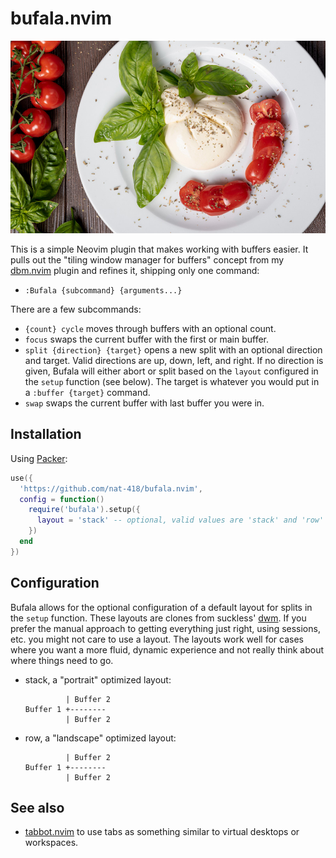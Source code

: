 bufala.nvim
===========

![Some tasty bufala](./bufala.jpg)

This is a simple Neovim plugin that makes working with buffers easier.
It pulls out the "tiling window manager for buffers" concept from my 
[dbm.nvim](https://github.com/nat-418/dbm.nvim) plugin and refines it,
shipping only one command:

* `:Bufala {subcommand} {arguments...}`

There are a few subcommands:

* `{count} cycle` moves through buffers with an optional count.
* `focus` swaps the current buffer with the first or main buffer.
* `split {direction} {target}` opens a new split with an optional
  direction and target. Valid directions are up, down, left, and right.
  If no direction is given, Bufala will either abort or split based on
  the `layout` configured in the `setup` function (see below).
  The target is whatever you would put in a `:buffer {target}` command.
* `swap` swaps the current buffer with last buffer you were in.

Installation
------------

Using [Packer](https://github.com/wbthomason/packer.nvim):
```lua
use({
  'https://github.com/nat-418/bufala.nvim',
  config = function()
    require('bufala').setup({
      layout = 'stack' -- optional, valid values are 'stack' and 'row'
    })
  end
})
```

Configuration
-------------

Bufala allows for the optional configuration of a default layout for
splits in the `setup` function. These layouts are clones from suckless'
[dwm](https://dwm.suckless.org/). If you prefer the manual approach to
getting everything just right, using sessions, etc. you might not care
to use a layout. The layouts work well for cases where you want a more
fluid, dynamic experience and not really think about where things need
to go.

* stack, a "portrait" optimized layout:
  ```
           | Buffer 2
  Buffer 1 +--------
           | Buffer 2
  ```

* row, a "landscape" optimized layout:
  ```
           | Buffer 2
  Buffer 1 +--------
           | Buffer 2
  ```

See also
--------

* [tabbot.nvim](https://github.com/nat-418/tabbot.nvim) to use tabs as something
  similar to virtual desktops or workspaces.
